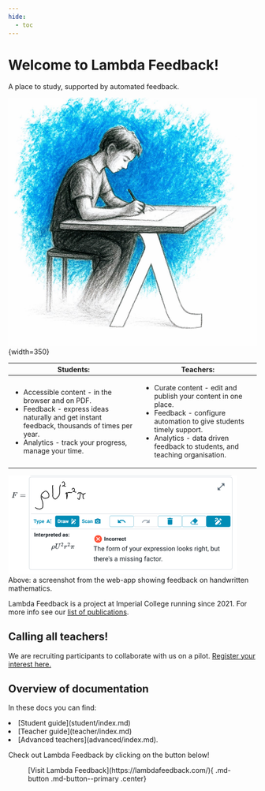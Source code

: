 ```yaml
---
hide:
  - toc
---
```


# Welcome to Lambda Feedback!


A place to study, supported by automated feedback.

![A student works at a desk with pen and paper. The desk is supported by a lambda.](assets/student_sketch.jpg){width=350}



| **Students**:                                                                                                                                                                                                                                                                                  | **Teachers**:                                                                                                                                                                                                                                                                                  |
| ---------------------------------------------------------------------------------------------------------------------------------------------------------------------------------------------------------------------------------------------------------------------------------------------- | ---------------------------------------------------------------------------------------------------------------------------------------------------------------------------------------------------------------------------------------------------------------------------------------------- |
| <ul><li>Accessible content - in the browser and on PDF. </li><li>Feedback - express ideas naturally and get instant feedback, thousands of times per year. </li><li>Analytics - track your progress, manage your time.</li></ul> | <ul><li>Curate content - edit and publish your content in one place.</li><li>Feedback - configure automation to give students timely support.</li><li>Analytics - data driven feedback to students, and teaching organisation.</li></ul> |

![Screenshot example of feedback](assets/feedback_example.png)<br>
Above: a screenshot from the web-app showing feedback on handwritten mathematics.

Lambda Feedback is a project at Imperial College running since 2021. For more info see our [list of publications](publications.md).

## Calling all teachers! 

We are recruiting participants to collaborate with us on a pilot. [Register your interest here.](https://forms.office.com/e/qA1UndSHrs)

## Overview of documentation

In these docs you can find:

</li><li> [Student guide](student/index.md)
</li><li> [Teacher guide](teacher/index.md)
</li><li> [Advanced teachers](advanced/index.md).

Check out Lambda Feedback by clicking on the button below!

<figure markdown>
[Visit Lambda Feedback](https://lambdafeedback.com/){ .md-button .md-button--primary .center}
</figure>

